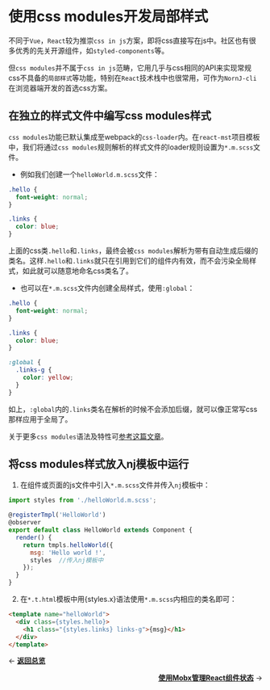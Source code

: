 # 使用css modules开发局部样式

不同于`Vue`，`React`较为推崇`css in js`方案，即将css直接写在js中。社区也有很多优秀的先关开源组件，如`styled-components`等。

但`css modules`并不属于`css in js`范畴，它用几乎与css相同的API来实现常规css不具备的`局部样式`等功能，特别在`React`技术栈中也很常用，可作为`NornJ-cli`在浏览器端开发的首选css方案。

## 在独立的样式文件中编写css modules样式

`css modules`功能已默认集成至webpack的`css-loader`内。在`react-mst`项目模板中，我们将通过`css modules`规则解析的样式文件的loader规则设置为`*.m.scss`文件。

* 例如我们创建一个`helloWorld.m.scss`文件：

```css
.hello {
  font-weight: normal;
}

.links {
  color: blue;
}
```

上面的css类`.hello`和`.links`，最终会被`css modules`解析为带有自动生成后缀的类名。这样`.hello`和`.links`就只在引用到它们的组件内有效，而不会污染全局样式，如此就可以随意地命名css类名了。

* 也可以在`*.m.scss`文件内创建全局样式，使用`:global`：

```css
.hello {
  font-weight: normal;
}

.links {
  color: blue;
}

:global {
  .links-g {
    color: yellow;
  }
}
```

如上，`:global`内的`.links`类名在解析的时候不会添加后缀，就可以像正常写css那样应用于全局了。

关于更多`css modules`语法及特性可[参考这篇文章](http://www.ruanyifeng.com/blog/2016/06/css_modules.html)。

## 将css modules样式放入nj模板中运行

1. 在组件或页面的js文件中引入`*.m.scss`文件并传入`nj`模板中：

```js
import styles from './helloWorld.m.scss';

@registerTmpl('HelloWorld')
@observer
export default class HelloWorld extends Component {
  render() {
    return tmpls.helloWorld({
      msg: 'Hello world !',
      styles  //传入nj模板中
    });
  }
}
```

2. 在`*.t.html`模板中用{styles.x}语法使用`*.m.scss`内相应的类名即可：

```html
<template name="helloWorld">
  <div class={styles.hello}>
    <h1 class="{styles.links} links-g">{msg}</h1>
  </div>
</template>
```

<p align="left">← <a href="overview.md"><b>返回总览</b></a></p>
<p align="right"><a href="mobx.md"><b>使用Mobx管理React组件状态</b></a> →</p>